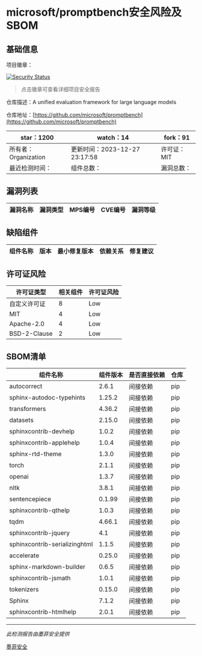 # microsoft/promptbench安全风险及SBOM

## 基础信息

项目徽章：

[![Security Status](https://www.murphysec.com/platform3/v31/badge/1740087052445319168.svg)](https://www.murphysec.com/console/report/1736455161756209152/1740087052445319168)

> 点击徽章可查看详细项目安全报告

仓库描述：A unified evaluation framework for large language models

仓库地址：[https://github.com/microsoft/promptbench](https://github.com/microsoft/promptbench)

| star：1200 | watch：14 | fork：91 |
| ----------- | -------------- | ------------ |
| 所有者：Organization | 更新时间：2023-12-27 23:17:58 | 许可证：MIT |
| 最近检测时间： | 组件总数： | 漏洞总数： |




## 漏洞列表

| 漏洞名称 | 漏洞类型 | MPS编号 | CVE编号 | 漏洞等级 |
| ------- | ------ | ------- | ------ | ----- |





## 缺陷组件

| 组件名称 | 版本 | 最小修复版本 | 依赖关系 | 修复建议 |
| -------- | ---- | ------------ | -------- | -------- |





## 许可证风险

| 许可证类型 | 相关组件 | 许可证风险 |
| ---------- | -------- | ---------- |
|自定义许可证|8|Low|
|MIT|4|Low|
|Apache-2.0|4|Low|
|BSD-2-Clause|2|Low|




## SBOM清单

| 组件名称 | 组件版本 | 是否直接依赖 | 仓库 |
| -------- | -------- | ------------ | ---- |
|autocorrect|2.6.1|间接依赖|pip|
|sphinx-autodoc-typehints|1.25.2|间接依赖|pip|
|transformers|4.36.2|间接依赖|pip|
|datasets|2.15.0|间接依赖|pip|
|sphinxcontrib-devhelp|1.0.2|间接依赖|pip|
|sphinxcontrib-applehelp|1.0.4|间接依赖|pip|
|sphinx-rtd-theme|1.3.0|间接依赖|pip|
|torch|2.1.1|间接依赖|pip|
|openai|1.3.7|间接依赖|pip|
|nltk|3.8.1|间接依赖|pip|
|sentencepiece|0.1.99|间接依赖|pip|
|sphinxcontrib-qthelp|1.0.3|间接依赖|pip|
|tqdm|4.66.1|间接依赖|pip|
|sphinxcontrib-jquery|4.1|间接依赖|pip|
|sphinxcontrib-serializinghtml|1.1.5|间接依赖|pip|
|accelerate|0.25.0|间接依赖|pip|
|sphinx-markdown-builder|0.6.5|间接依赖|pip|
|sphinxcontrib-jsmath|1.0.1|间接依赖|pip|
|tokenizers|0.15.0|间接依赖|pip|
|Sphinx|7.1.2|间接依赖|pip|
|sphinxcontrib-htmlhelp|2.0.1|间接依赖|pip|


------

*此检测报告由墨菲安全提供*

[墨菲安全](www.murphysec.com)
